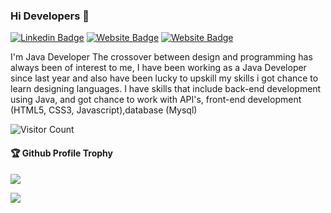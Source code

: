 ### Hi Developers 👋

[![Linkedin Badge](https://img.shields.io/badge/-PriyaJotGoyal-blue?style=flat-square&logo=Linkedin&logoColor=white&link=https://www.linkedin.com/in/priyajot26/)](https://www.linkedin.com/in/priyajot26/)
[![Website Badge](https://img.shields.io/badge/WebSite-PriyaJotGoyal-green)](https://www.akash)
[![Website Badge](https://img.shields.io/badge/StackOverflow-PriyaJotGoyal-yellow)](https://stackoverflow.com/users/15934190/priya-jot-goyal)

I'm
Java Developer
The crossover between design and programming has always been of interest to me, I have been working as a Java Developer since last year and also have been lucky to upskill my skills i got chance to learn designing languages. I have skills that include back-end development using Java, and got chance to work with API's, front-end development (HTML5, CSS3, Javascript),database (Mysql)


![Visitor Count](https://profile-counter.glitch.me/JotGoyal/count.svg)

<div>
  <h4>🏆 Github Profile Trophy</h4>
  <a href="https://github.com/ryo-ma/github-profile-trophy">
    <img src="https://github-profile-trophy.vercel.app/?username=JotGoyal&column=7"/>
  </a>
</div>


![](https://activity-graph.herokuapp.com/graph?username=JotGoyal&theme=react-dark&area=true)
<!--
**JotGoyal/JotGoyal** is a ✨ _special_ ✨ repository because its `README.md` (this file) appears on your GitHub profile.

Here are some ideas to get you started:

- 🔭 I’m currently working on ...
- 🌱 I’m currently learning ...
- 👯 I’m looking to collaborate on ...
- 🤔 I’m looking for help with ...
- 💬 Ask me about ...
- 📫 How to reach me: ...
- 😄 Pronouns: ...
- ⚡ Fun fact: .....

-->
